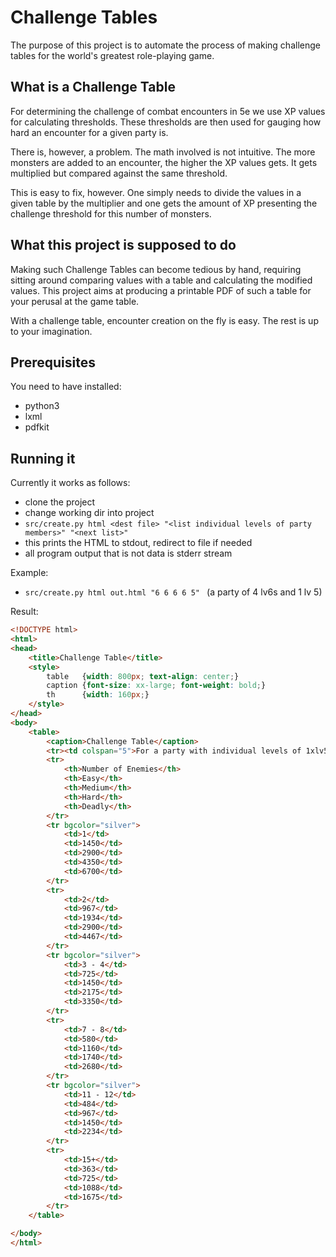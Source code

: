 # Challenge Tables

The purpose of this project is to automate the process of making challenge tables for the world's greatest role-playing game.

## What is a Challenge Table

For determining the challenge of combat encounters in 5e we use XP values for calculating thresholds. These thresholds are then used for gauging how hard an encounter for a given party is.

There is, however, a problem. The math involved is not intuitive. The more monsters are added to an encounter, the higher the XP values gets. It gets multiplied but compared against the same threshold.

This is easy to fix, however. One simply needs to divide the values in a given table by the multiplier and one gets the amount of XP presenting the challenge threshold for this number of monsters.

## What this project is supposed to do

Making such Challenge Tables can become tedious by hand, requiring sitting around comparing values with a table and calculating the modified values. This project aims at producing a printable PDF of such a table for your perusal at the game table.

With a challenge table, encounter creation on the fly is easy. The rest is up to your imagination.

## Prerequisites

You need to have installed:
* python3
* lxml
* pdfkit

## Running it

Currently it works as follows:

* clone the project
* change working dir into project
* `src/create.py html <dest file> "<list individual levels of party members>" "<next list>"`
* this prints the HTML to stdout, redirect to file if needed
* all program output that is not data is stderr stream

Example: 

* `src/create.py html out.html "6 6 6 6 5" ` (a party of 4 lv6s and 1 lv 5)

Result:

```html
<!DOCTYPE html>
<html>
<head>
    <title>Challenge Table</title>
    <style>
        table   {width: 800px; text-align: center;}
        caption {font-size: xx-large; font-weight: bold;}
        th      {width: 160px;}
    </style>
</head>
<body>
    <table>
        <caption>Challenge Table</caption>
        <tr><td colspan="5">For a party with individual levels of 1xlv5, 4xlv6</td></tr>
        <tr>
            <th>Number of Enemies</th>
            <th>Easy</th>
            <th>Medium</th>
            <th>Hard</th>
            <th>Deadly</th>
        </tr>
        <tr bgcolor="silver">
            <td>1</td>
            <td>1450</td>
            <td>2900</td>
            <td>4350</td>
            <td>6700</td>
        </tr>
        <tr>
            <td>2</td>
            <td>967</td>
            <td>1934</td>
            <td>2900</td>
            <td>4467</td>
        </tr>
        <tr bgcolor="silver">
            <td>3 - 4</td>
            <td>725</td>
            <td>1450</td>
            <td>2175</td>
            <td>3350</td>
        </tr>
        <tr>
            <td>7 - 8</td>
            <td>580</td>
            <td>1160</td>
            <td>1740</td>
            <td>2680</td>
        </tr>
        <tr bgcolor="silver">
            <td>11 - 12</td>
            <td>484</td>
            <td>967</td>
            <td>1450</td>
            <td>2234</td>
        </tr>
        <tr>
            <td>15+</td>
            <td>363</td>
            <td>725</td>
            <td>1088</td>
            <td>1675</td>
        </tr>
    </table>

</body>
</html>
```


